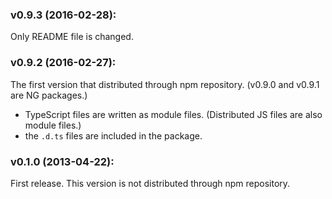 ### v0.9.3 (2016-02-28):

Only README file is changed.

### v0.9.2 (2016-02-27):

The first version that distributed through npm repository.
(v0.9.0 and v0.9.1 are NG packages.)

* TypeScript files are written as module files. (Distributed JS files are also module files.)
* the `.d.ts` files are included in the package.

### v0.1.0 (2013-04-22):

First release.
This version is not distributed through npm repository.
